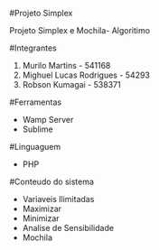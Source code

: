 #Projeto Simplex

Projeto Simplex e Mochila- Algoritimo

#Integrantes

1. Murilo Martins - 541168
2. Mighuel Lucas Rodrigues - 54293
3. Robson Kumagai - 538371


#Ferramentas

- Wamp Server
- Sublime

#Linguaguem

- PHP

#Conteudo do sistema

- Variaveis Ilimitadas
- Maximizar
- Minimizar
- Analise de Sensibilidade
- Mochila

